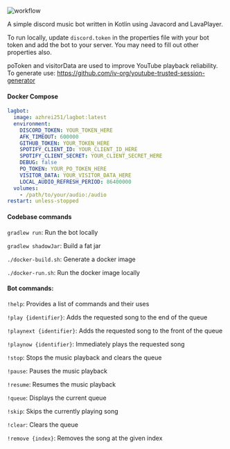 ![workflow](https://github.com/azhrei251/lagbot/actions/workflows/docker-image.yml/badge.svg)

A simple discord music bot written in Kotlin using Javacord and LavaPlayer.

To run locally, update ```discord.token``` in the properties file with your bot token and add the bot to your server. You may need to fill out other properties also.

poToken and visitorData are used to improve YouTube playback reliability. To generate use: https://github.com/iv-org/youtube-trusted-session-generator

<h4>Docker Compose</h4>

```yaml
lagbot:
  image: azhrei251/lagbot:latest
  environment:
    DISCORD_TOKEN: YOUR_TOKEN_HERE
    AFK_TIMEOUT: 600000
    GITHUB_TOKEN: YOUR_TOKEN_HERE
    SPOTIFY_CLIENT_ID: YOUR_CLIENT_ID_HERE
    SPOTIFY_CLIENT_SECRET: YOUR_CLIENT_SECRET_HERE
    DEBUG: false
    PO_TOKEN: YOUR_PO_TOKEN_HERE
    VISITOR_DATA: YOUR_VISITOR_DATA_HERE
    LOCAL_AUDIO_REFRESH_PERIOD: 86400000
  volumes:
    - /path/to/your/audio:/audio
restart: unless-stopped
  ```  
<h4>Codebase commands</h4>

```gradlew run```: Run the bot locally

```gradlew shadowJar```: Build a fat jar

```./docker-build.sh```: Generate a docker image

```./docker-run.sh```: Run the docker image locally

<h4>Bot commands:</h4>

```!help```: Provides a list of commands and their uses

```!play {identifier}```: Adds the requested song to the end of the queue

```!playnext {identifier}```: Adds the requested song to the front of the queue

```!playnow {identifier}```: Immediately plays the requested song

```!stop```: Stops the music playback and clears the queue

```!pause```: Pauses the music playback

```!resume```: Resumes the music playback

```!queue```: Displays the current queue

```!skip```: Skips the currently playing song

```!clear```: Clears the queue

```!remove {index}```: Removes the song at the given index
